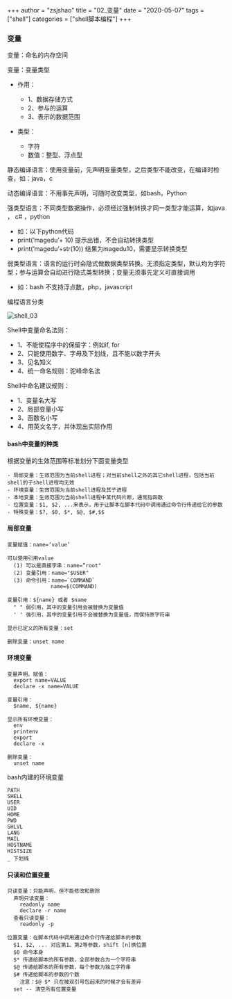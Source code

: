 +++
author = "zsjshao"
title = "02_变量"
date = "2020-05-07"
tags = ["shell"]
categories = ["shell脚本编程"]
+++


### 变量

变量：命名的内存空间

变量：变量类型

- 作用：
  - 1、数据存储方式
  - 2、参与的运算
  - 3、表示的数据范围

- 类型：
  - 字符
  - 数值：整型、浮点型

静态编译语言：使用变量前，先声明变量类型，之后类型不能改变，在编译时检查，如：java，c 

动态编译语言：不用事先声明，可随时改变类型，如bash，Python

强类型语言：不同类型数据操作，必须经过强制转换才同一类型才能运算，如java ， c# ，python

- 如：以下python代码
- print(‘magedu’+ 10) 提示出错，不会自动转换类型
- print(‘magedu’+str(10)) 结果为magedu10，需要显示转换类型

弱类型语言：语言的运行时会隐式做数据类型转换。无须指定类型，默认均为字符型；参与运算会自动进行隐式类型转换；变量无须事先定义可直接调用

- 如：bash 不支持浮点数，php，javascript

编程语言分类

![shell_03](http://images.zsjshao.net/shell/shell_03.png)

Shell中变量命名法则：

- 1、不能使程序中的保留字：例如if, for
- 2、只能使用数字、字母及下划线，且不能以数字开头
- 3、见名知义
- 4、统一命名规则：驼峰命名法

Shell中命名建议规则：

- 1、变量名大写
- 2、局部变量小写
- 3、函数名小写
- 4、用英文名字，并体现出实际作用

#### bash中变量的种类

根据变量的生效范围等标准划分下面变量类型

```
- 局部变量：生效范围为当前shell进程；对当前shell之外的其它shell进程，包括当前shell的子shell进程均无效
- 环境变量：生效范围为当前shell进程及其子进程
- 本地变量：生效范围为当前shell进程中某代码片断，通常指函数
- 位置变量：$1, $2, ...来表示，用于让脚本在脚本代码中调用通过命令行传递给它的参数
- 特殊变量：$?, $0, $*, $@, $#,$$
```

#### 局部变量

```
变量赋值：name=‘value’

可以使用引用value
  (1) 可以是直接字串：name=“root"
  (2) 变量引用：name="$USER"
  (3) 命令引用：name=`COMMAND` 
              name=$(COMMAND)

变量引用：${name} 或者 $name
  " " 弱引用，其中的变量引用会被替换为变量值
  ' ' 强引用，其中的变量引用不会被替换为变量值，而保持原字符串

显示已定义的所有变量：set

删除变量：unset name
```

#### 环境变量

```
变量声明、赋值：
  export name=VALUE
  declare -x name=VALUE

变量引用：
  $name, ${name}

显示所有环境变量：
  env
  printenv
  export
  declare -x 

删除变量：
  unset name
```

bash内建的环境变量

```
PATH
SHELL
USER
UID
HOME
PWD
SHLVL
LANG
MAIL
HOSTNAME
HISTSIZE
_ 下划线
```

#### 只读和位置变量

```
只读变量：只能声明，但不能修改和删除
  声明只读变量：
    readonly name
    declare -r name
  查看只读变量：
    readonly -p

位置变量：在脚本代码中调用通过命令行传递给脚本的参数
  $1, $2, ... 对应第1、第2等参数，shift [n]换位置
  $0 命令本身
  $* 传递给脚本的所有参数，全部参数合为一个字符串
  $@ 传递给脚本的所有参数，每个参数为独立字符串
  $# 传递给脚本的参数的个数
    注意：$@ $* 只在被双引号包起来的时候才会有差异
  set -- 清空所有位置变量
```

